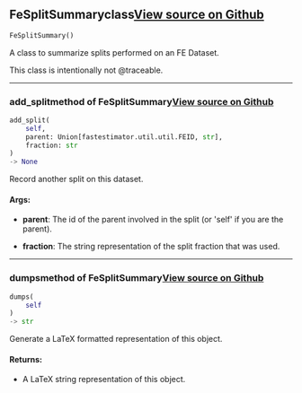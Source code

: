 ## FeSplitSummary<span class="tag">class</span><a class="sourcelink" href=https://github.com/fastestimator/fastestimator/blob/r1.1/fastestimator/util/traceability_util.py/#L133-L161>View source on Github</a>
```python
FeSplitSummary()
```
A class to summarize splits performed on an FE Dataset.

This class is intentionally not @traceable.

---

### add_split<span class="tag">method of FeSplitSummary</span><a class="sourcelink" href=https://github.com/fastestimator/fastestimator/blob/r1.1/fastestimator/util/traceability_util.py/#L142-L149>View source on Github</a>
```python
add_split(
	self,
	parent: Union[fastestimator.util.util.FEID, str],
	fraction: str
)
-> None
```
Record another split on this dataset.


<h4>Args:</h4>


* **parent**: The id of the parent involved in the split (or 'self' if you are the parent).

* **fraction**: The string representation of the split fraction that was used.

---

### dumps<span class="tag">method of FeSplitSummary</span><a class="sourcelink" href=https://github.com/fastestimator/fastestimator/blob/r1.1/fastestimator/util/traceability_util.py/#L151-L161>View source on Github</a>
```python
dumps(
	self
)
-> str
```
Generate a LaTeX formatted representation of this object.


<h4>Returns:</h4>

<ul class="return-block"><li>    A LaTeX string representation of this object.</li></ul>

